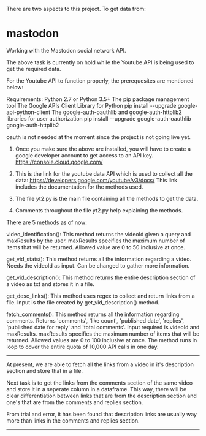 There are two aspects to this project. 
To get data from:
# mastodon
Working with the Mastodon social network API. 

The above task is currently on hold while the Youtube API is being used to get the required data. 

For the Youtube API to function properly, the prerequesites are mentioned below: 

Requirements:
 Python 2.7 or Python 3.5+
 The pip package management tool
 The Google APIs Client Library for Python
 pip install --upgrade google-api-python-client
 The google-auth-oauthlib and google-auth-httplib2 libraries for user authorization
 pip install --upgrade google-auth-oauthlib google-auth-httplib2

oauth is not needed at the moment since the project is not going live yet. 

1) Once you make sure the above are installed, you will have to create a google developer account to get access to an API key. 
https://console.cloud.google.com/

2) This is the link for the youtube data API which is used to collect all the data: https://developers.google.com/youtube/v3/docs/
This link includes the documentation for the methods used.

3) The file yt2.py is the main file containing all the methods to get the data. 

4) Comments throughout the file yt2.py help  explaining the methods. 



There are 5 methods as of now: 

video_identification(): This method returns the videoId given a query and maxResults by the user. maxResults specifies the maximum number of items that will be returned. Allowed value are 0 to 50 inclusive at once. 

get_vid_stats(): This method returns all the information regarding a video. Needs the videoId as input. Can be changed to gather more information. 

get_vid_description(): This method returns the entire description section of a video as txt and stores it in a file. 

get_desc_links(): This method uses regex to collect and return links from a file. Input is the file created by get_vid_description() method. 

fetch_comments(): This method returns all the information regarding comments. Returns 'comments', 'like count', 'published date', 'replies', 'published date for reply' and 'total comments'. Input required is videoId and maxResults. maxResults specifies the maximum number of items that will be returned. Allowed values are 0 to 100 inclusive at once. The method runs in loop to cover the entire quota of 10,000 API calls in one day.  




--------------------------------------------------------------------

At present, we are able to fetch all the links from a video in it's description section and store that in a file. 

Next task is to get the links from the comments section of the same video and store it in a seperate column in a dataframe. This way, there will be clear differentiation between links that are from the description section and one's that are from the comments and replies section. 

From trial and error, it has been found that description links are usually way more than links in the comments and replies section. 

--------------------------------------------------------------------